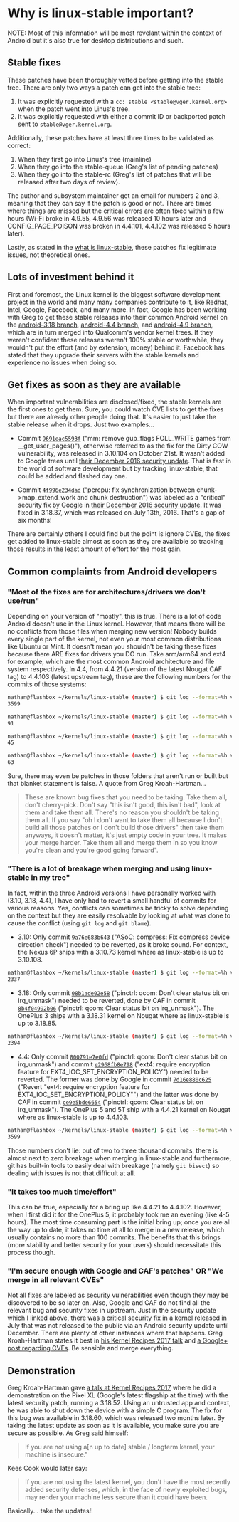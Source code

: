 # Why is linux-stable important?

NOTE: Most of this information will be most revelant within the context of Android but it's also true for desktop distributions and such.


## Stable fixes

These patches have been thoroughly vetted before getting into the stable tree. There are only two ways a patch can get into the stable tree:

1. It was explicitly requested with a `cc: stable <stable@vger.kernel.org>` when the patch went into Linus's tree.
2. It was explicitly requested with either a commit ID or backported patch sent to `stable@vger.kernel.org`.

Additionally, these patches have at least three times to be validated as correct:

1. When they first go into Linus's tree (mainline)
2. When they go into the stable-queue (Greg's list of pending patches)
3. When they go into the stable-rc (Greg's list of patches that will be released after two days of review).

The author and subsystem maintainer get an email for numbers 2 and 3, meaning that they can say if the patch is good or not. There are times where things are missed but the critical errors are often fixed within a few hours (Wi-Fi broke in 4.9.55, 4.9.56 was released 10 hours later and CONFIG_PAGE_POISON was broken in 4.4.101, 4.4.102 was released 5 hours later).

Lastly, as stated in the [what is linux-stable](what-is-linux-stable.md), these patches fix legitimate issues, not theoretical ones.


## Lots of investment behind it

First and foremost, the Linux kernel is the biggest software development project in the world and many many companies contribute to it, like Redhat, Intel, Google, Facebook, and many more. In fact, Google has been working with Greg to get these stable releases into their common Android kernel on the [android-3.18 branch](https://android-review.googlesource.com/q/project:kernel%252Fcommon+branch:android-3.18+owner:%2522Greg+Kroah-Hartman+%253Cgregkh%2540google.com%253E%2522+is:merged+into+android-3.18), [android-4.4 branch](https://android-review.googlesource.com/q/project:kernel%252Fcommon+branch:android-4.4+owner:%2522Greg+Kroah-Hartman+%253Cgregkh%2540google.com%253E%2522+is:merged+into+android-4.4), and [android-4.9 branch](https://android-review.googlesource.com/q/project:kernel%252Fcommon+branch:android-4.9+owner:%2522Greg+Kroah-Hartman+%253Cgregkh%2540google.com%253E%2522+is:merged+into+android-4.9), which are in turn merged into Qualcomm's vendor kernel trees. If they weren't confident these releases weren't 100% stable or worthwhile, they wouldn't put the effort (and by extension, money) behind it. Facebook has stated that they upgrade their servers with the stable kernels and experience no issues when doing so.


## Get fixes as soon as they are available

When important vulnerabilities are disclosed/fixed, the stable kernels are the first ones to get them. Sure, you could watch CVE lists to get the fixes but there are already other people doing that. It's easier to just take the stable release when it drops. Just two examples...

* Commit [`9691eac5593f`](https://git.kernel.org/pub/scm/linux/kernel/git/stable/linux-stable.git/commit?id=9691eac5593ff1e2f82391ad327f21d90322aec1) ("mm: remove gup_flags FOLL_WRITE games from __get_user_pages()"), otherwise referred to as the fix for the Dirty COW vulnerability, was released in 3.10.104 on October 21st. It wasn't added to Google trees until [their December 2016 security update](https://source.android.com/security/bulletin/2016-12-01). That is fast in the world of software development but by tracking linux-stable, that could be added and flashed day one.

* Commit [`4f996e234dad`](https://git.kernel.org/pub/scm/linux/kernel/git/stable/linux-stable.git/commit/?id=4f996e234dad488e5d9ba0858bc1bae12eff82c3) ("percpu: fix synchronization between chunk->map_extend_work and chunk destruction") was labeled as a "critical" security fix by Google in [their December 2016 security update](https://source.android.com/security/bulletin/2016-12-01). It was fixed in 3.18.37, which was released on July 13th, 2016. That's a gap of six months!

There are certainly others I could find but the point is ignore CVEs, the fixes get added to linux-stable almost as soon as they are available so tracking those results in the least amount of effort for the most gain.


## Common complaints from Android developers

### "Most of the fixes are for architectures/drivers we don't use/run"

Depending on your version of "mostly", this is true. There is a lot of code Android doesn't use in the Linux kernel. However, that means there will be no conflicts from those files when merging new version! Nobody builds every single part of the kernel, not even your most common distributions like Ubuntu or Mint. It doesn't mean you shouldn't be taking these fixes because there ARE fixes for drivers you DO run. Take arm/arm64 and ext4 for example, which are the most common Android architecture and file system respectively. In 4.4, from 4.4.21 (version of the latest Nougat CAF tag) to 4.4.103 (latest upstream tag), these are the following numbers for the commits of those systems:

```bash
nathan@flashbox ~/kernels/linux-stable (master) $ git log --format=%h v4.4.21..v4.4.103 | wc -l
3599

nathan@flashbox ~/kernels/linux-stable (master) $ git log --format=%h v4.4.21..v4.4.103 arch/arm | wc -l
91

nathan@flashbox ~/kernels/linux-stable (master) $ git log --format=%h v4.4.21..v4.4.103 arch/arm64 | wc -l
45

nathan@flashbox ~/kernels/linux-stable (master) $ git log --format=%h v4.4.21..v4.4.103 fs/ext4 | wc -l
63
```

Sure, there may even be patches in those folders that aren't run or built but that blanket statement is false. A quote from Greg Kroah-Hartman...

> These are known bug fixes that you need to be taking. Take them all, don't cherry-pick. Don't say "this isn't good, this isn't bad", look at them and take them all. There's no reason you shouldn't be taking them all. If you say "oh I don't want to take them all because I don't build all those patches or I don't build those drivers" then take them anyways, it doesn't matter, it's just empty code in your tree. It makes your merge harder. Take them  all and merge them in so you know you're clean and you're good going forward".

### "There is a lot of breakage when merging and using linux-stable in my tree"

In fact, within the three Android versions I have personally worked with (3.10, 3.18, 4.4), I have only had to revert a small handful of commits for various reasons. Yes, conflicts can sometimes be tricky to solve depending on the context but they are easily resolvable by looking at what was done to cause the conflict (using `git log` and `git blame`).

* 3.10: Only commit [`9a76e683b643`](https://git.kernel.org/pub/scm/linux/kernel/git/stable/linux-stable.git/commit/?h=linux-3.10.y&id=9a76e683b64361450f3e331dd6634f5aa39ea51b) ("ASoC: compress: Fix compress device direction check") needed to be reverted, as it broke sound. For context, the Nexus 6P ships with a 3.10.73 kernel where as linux-stable is up to 3.10.108.
```bash
nathan@flashbox ~/kernels/linux-stable (master) $ git log --format=%h v3.10.73..v3.10.108 | wc -l
2337
```

* 3.18: Only commit [`08b1ade02e58`](https://git.kernel.org/pub/scm/linux/kernel/git/stable/linux-stable.git/commit/?h=linux-3.18.y&id=08b1ade02e584ac5eb8d9c075debf202bed9d085) ("pinctrl: qcom: Don't clear status bit on irq_unmask") needed to be reverted, done by CAF in commit [`8b4f04992b06`](https://source.codeaurora.org/quic/la/kernel/msm-3.18/commit?id=8b4f04992b064cb0c6d78adc2c2593f1aec92773) ("pinctrl: qcom: Clear status bit on irq_unmask"). The OnePlus 3 ships with a 3.18.31 kernel on Nougat where as linux-stable is up to 3.18.85.
```bash
nathan@flashbox ~/kernels/linux-stable (master) $ git log --format=%h v3.18.31..v3.18.85 | wc -l
2394
```

* 4.4: Only commit [`800791e7e0fd`](https://git.kernel.org/pub/scm/linux/kernel/git/stable/linux-stable.git/commit/?h=linux-4.4.y&id=800791e7e0fd9835be2f55c55147c379888b7442) ("pinctrl: qcom: Don't clear status bit on irq_unmask") and commit [`e2968fb8e798`](https://git.kernel.org/pub/scm/linux/kernel/git/stable/linux-stable.git/commit/?h=linux-4.4.y&id=e2968fb8e7980dccc199dac2593ad476db20969f) ("ext4: require encryption feature for EXT4_IOC_SET_ENCRYPTION_POLICY") needed to be reverted. The former was done by Google in commit [`7d16e880c625`](https://android.googlesource.com/kernel/common/+/7d16e880c62547936b431cde966d17e39e6e92e0) ("Revert "ext4: require encryption feature for EXT4_IOC_SET_ENCRYPTION_POLICY"") and the latter was done by CAF in commit [`ce9e5bde6654`](https://source.codeaurora.org/quic/la/kernel/msm-4.4/commit/?id=ce9e5bde6654677cb61c4685f5f164d89cba2a0b) ("pinctrl: qcom: Clear status bit on irq_unmask"). The OnePlus 5 and 5T ship with a 4.4.21 kernel on Nougat where as linux-stable is up to 4.4.103.
```bash
nathan@flashbox ~/kernels/linux-stable (master) $ git log --format=%h v4.4.21..v4.4.103 | wc -l
3599
```

Those numbers don't lie: out of two to three thousand commits, there is almost next to zero breakage when merging in linux-stable and furthermore, git has built-in tools to easily deal with breakage (namely `git bisect`) so dealing with issues is not that difficult at all.

### "It takes too much time/effort"

This can be true, especially for a bring up like 4.4.21 to 4.4.102. However, when I first did it for the OnePlus 5, it probably took me an evening (like 4-5 hours). The most time consuming part is the initial bring up; once you are all the way up to date, it takes no time at all to merge in a new release, which usually contains no more than 100 commits. The benefits that this brings (more stability and better security for your users) should necessitate this process though.

### "I'm secure enough with Google and CAF's patches" OR "We merge in all relevant CVEs"

Not all fixes are labeled as security vulnerabilities even though they may be discovered to be so later on. Also, Google and CAF do not find all the relevant bug and security fixes in upstream. Just in the security update which I linked above, there was a critical security fix in a kernel released in July that was not released to the public via an Android security update until December. There are plenty of other instances where that happens. Greg Kroah-Hartman states it best in [his Kernel Recipes 2017 talk](https://youtu.be/RKadXpQLmPU?t=24m26s) and [a Google+ post regarding CVEs](). Be sensible and merge everything.


## Demonstration

Greg Kroah-Hartman gave [a talk at Kernel Recipes 2017](https://youtu.be/RKadXpQLmPU?t=46m37s) where he did a demonstration on the Pixel XL (Google's latest flagship at the time) with the latest security patch, running a 3.18.52. Using an untrusted app and context, he was able to shut down the device with a simple C program. The fix for this bug was available in 3.18.60, which was released two months later. By taking the latest update as soon as it is available, you make sure you are secure as possible. As Greg said himself:

> If you are not using a[n up to date] stable / longterm kernel, your machine is insecure."

Kees Cook would later say:

>If you are not using the latest kernel, you don't have the most recently added security defenses, which, in the face of newly exploited bugs, may render your machine less secure than it could have been.

Basically... take the updates!!
